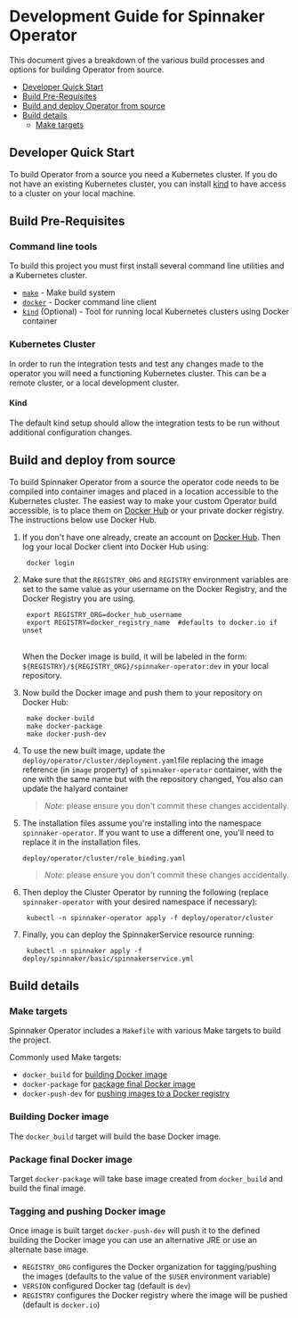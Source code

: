 # Development Guide for Spinnaker Operator

This document gives a breakdown of the various build processes and options for building Operator from source.

<!-- TOC depthFrom:2 -->

- [Developer Quick Start](#developer-quick-start)
- [Build Pre-Requisites](#build-pre-requisites)
- [Build and deploy Operator from source](#build-and-deploy-from-source)
- [Build details](#build-details)
    - [Make targets](#make-targets) 

<!-- /TOC -->

## Developer Quick Start

To build Operator from a source you need a Kubernetes cluster. If you do not have an existing
Kubernetes cluster, you can install [kind](https://kind.sigs.k8s.io/) to have access
to a cluster on your local machine.

## Build Pre-Requisites

### Command line tools

To build this project you must first install several command line utilities and a Kubernetes cluster.

- [`make`](https://www.gnu.org/software/make/) - Make build system
- [`docker`](https://docs.docker.com/install/) - Docker command line client
- [`kind`](https://docs.docker.com/install/) (Optional) - Tool for running local Kubernetes clusters using Docker container

### Kubernetes Cluster

In order to run the integration tests and test any changes made to the operator you will need a functioning Kubernetes cluster. This can be a remote cluster, or a local development cluster.

#### Kind

The default kind setup should allow the integration tests to be run without additional configuration changes.

## Build and deploy from source

To build Spinnaker Operator from a source the operator code needs to be compiled into container images and placed
in a location accessible to the Kubernetes cluster. The easiest way to make your custom Operator build
accessible, is to place them on [Docker Hub](https://hub.docker.com/) or your private docker registry. The instructions below use Docker Hub.

1. If you don't have one already, create an account on [Docker Hub](https://hub.docker.com/). Then log your local
   Docker client into Docker Hub using:

        docker login



2. Make sure that the `REGISTRY_ORG` and `REGISTRY` environment variables are set to the same value as your
   username on the Docker Registry, and the Docker Registry you are using.

        export REGISTRY_ORG=docker_hub_username
        export REGISTRY=docker_registry_name  #defaults to docker.io if unset

   \
   When the Docker image is build, it will be labeled in the
   form: `${REGISTRY}/${REGISTRY_ORG}/spinnaker-operator:dev` in your local repository.
   

3. Now build the Docker image and push them to your repository on Docker Hub:

        make docker-build
        make docker-package
        make docker-push-dev

4. To use the new built image, update
   the `deploy/operator/cluster/deployment.yaml`file replacing the image reference (in `image`
   property) of `spinnaker-operator` container, with the one with the same name but with the repository changed, You also can update the halyard container
   > *Note*: please ensure you don't commit these changes accidentally.


5. The installation files assume you're installing into the namespace `spinnaker-operator`. If you want to use a different one,
   you'll need to replace it in the installation files.

       deploy/operator/cluster/role_binding.yaml
   > *Note*: please ensure you don't commit these changes accidentally.


6. Then deploy the Cluster Operator by running the following (replace `spinnaker-operator` with your desired namespace if
   necessary):

        kubectl -n spinnaker-operator apply -f deploy/operator/cluster

7. Finally, you can deploy the SpinnakerService resource running:

        kubectl -n spinnaker apply -f deploy/spinnaker/basic/spinnakerservice.yml       

## Build details

### Make targets

Spinnaker Operator includes a `Makefile` with various Make targets to build the project.

Commonly used Make targets:

- `docker_build` for [building Docker image](#building-docker-image)
- `docker-package` for [package final Docker image](#package-final-docker-image)
- `docker-push-dev` for [pushing images to a Docker registry](#tagging-and-pushing-docker-image)

### Building Docker image

The `docker_build` target will build the base Docker image. 

### Package final Docker image

Target `docker-package` will take base image created from `docker_build` and build the final image.

### Tagging and pushing Docker image

Once image is built target `docker-push-dev` will push it to the defined  building the Docker image you can use an alternative JRE or use an alternate base image.

* `REGISTRY_ORG` configures the Docker organization for tagging/pushing the images (defaults to the value of the `$USER`
  environment variable)
* `VERSION` configured Docker tag (default is `dev`)
* `REGISTRY` configures the Docker registry where the image will be pushed (default is `docker.io`)

